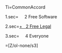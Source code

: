 Ti=CommonAccord

1.sec=     2 Free Software

2.sec=<u>+   2 Free Legal</u>

3.sec=     4 Everyone

=[Z/ol-none/s3]